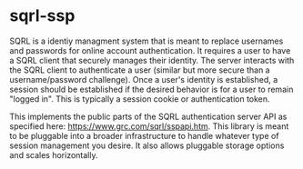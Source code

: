 # sqrl-ssp #
SQRL is a identiy managment system that is meant to replace usernames and passwords for online
account authentication. It requires a user to have a SQRL client that securely manages their 
identity. The server interacts with the SQRL client to authenticate a user (similar but more 
secure than a username/password challenge). Once a user's identity is established, a session
should be established if the desired behavior is for a user to remain "logged in". This is typically
a session cookie or authentication token.

This implements the public parts of the SQRL authentication server API as specified here: https://www.grc.com/sqrl/sspapi.htm.
This library is meant to be pluggable into a broader infrastructure to handle whatever type
of session management you desire. It also allows pluggable storage options and scales horizontally.

